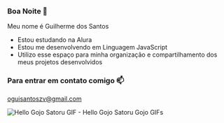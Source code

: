 ### Boa Noite 🌙

Meu nome é Guilherme dos Santos

- Estou estudando na Alura
- Estou me desenvolvendo em Linguagem JavaScript
- Utilizo esse espaço para minha organizaçâo e compartilhamento dos meus projetos desenvolvidos

### Para entrar em contato comigo 📫

oguisantoszv@gmail.com

<img src="https://media1.tenor.com/m/bGS2OhhN9tsAAAAC/hello-gojo-satoru.gif" alt="Hello Gojo Satoru GIF - Hello Gojo Satoru Gojo GIFs"/>
